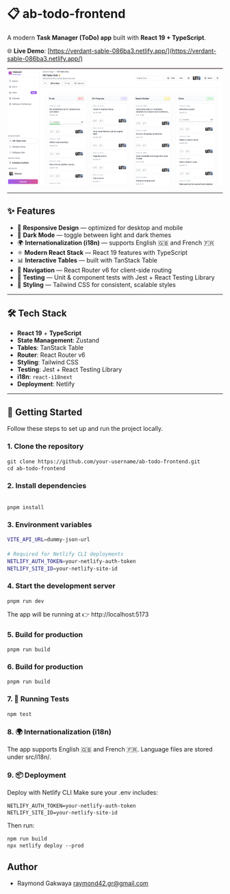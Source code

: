 # 📋 ab-todo-frontend

A modern **Task Manager (ToDo) app** built with **React 19 + TypeScript**.

🌐 **Live Demo**: [https://verdant-sable-086ba3.netlify.app/](https://verdant-sable-086ba3.netlify.app/)

![Desktop View](./src//assets/appview.png)

---

## ✨ Features

- 📱 **Responsive Design** — optimized for desktop and mobile
- 🌙 **Dark Mode** — toggle between light and dark themes
- 🌍 **Internationalization (i18n)** — supports English 🇬🇧 and French 🇫🇷
- ⚛️ **Modern React Stack** — React 19 features with TypeScript
- 📊 **Interactive Tables** — built with TanStack Table
- 🧭 **Navigation** — React Router v6 for client-side routing
- 🧪 **Testing** — Unit & component tests with Jest + React Testing Library
- 🎨 **Styling** — Tailwind CSS for consistent, scalable styles

---

## 🛠️ Tech Stack

- **React 19** + **TypeScript**
- **State Management**: Zustand
- **Tables**: TanStack Table
- **Router**: React Router v6
- **Styling**: Tailwind CSS
- **Testing**: Jest + React Testing Library
- **i18n**: `react-i18next`
- **Deployment**: Netlify

---

## 🚀 Getting Started

Follow these steps to set up and run the project locally.

### 1. Clone the repository

```
git clone https://github.com/your-username/ab-todo-frontend.git
cd ab-todo-frontend
```

### 2. Install dependencies

```

pnpm install

```

### 3. Environment variables

```bash
VITE_API_URL=dummy-json-url

# Required for Netlify CLI deployments
NETLIFY_AUTH_TOKEN=your-netlify-auth-token
NETLIFY_SITE_ID=your-netlify-site-id
```

### 4. Start the development server

```
pnpm run dev
```

The app will be running at 👉 http://localhost:5173

### 5. Build for production

```
pnpm run build

```

### 6. Build for production

```
pnpm run build

```

### 7. 🧪 Running Tests

```
npm test

```

### 8. 🌍 Internationalization (i18n)

The app supports English 🇬🇧 and French 🇫🇷.
Language files are stored under src/i18n/.

### 9. 📦 Deployment

Deploy with Netlify CLI
Make sure your .env includes:

```
NETLIFY_AUTH_TOKEN=your-netlify-auth-token
NETLIFY_SITE_ID=your-netlify-site-id

```

Then run:

```
npm run build
npx netlify deploy --prod
```

## Author

- Raymond Gakwaya <raymond42.gr@gmail.com>
